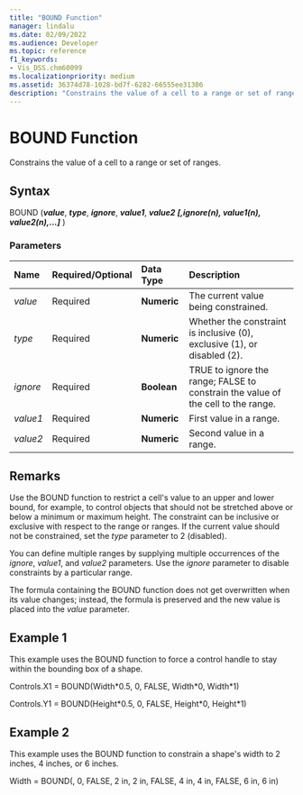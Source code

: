 ```yaml
---
title: "BOUND Function" 
manager: lindalu
ms.date: 02/09/2022
ms.audience: Developer
ms.topic: reference
f1_keywords:
- Vis_DSS.chm60099 
ms.localizationpriority: medium
ms.assetid: 36374d78-1028-bd7f-6282-66555ee31306
description: "Constrains the value of a cell to a range or set of ranges."
---
```


# BOUND Function

Constrains the value of a cell to a range or set of ranges.
  
## Syntax

BOUND (***value***, ***type***, ***ignore***, ***value1***, ***value2*** ***[,ignore(n), value1(n), value2(n),...]*** )
  
### Parameters

|**Name**|**Required/Optional**|**Data Type**|**Description**|
|:-----|:-----|:-----|:-----|
| _value_ |Required |**Numeric** |The current value being constrained. |
| _type_ |Required |**Numeric** |Whether the constraint is inclusive (0), exclusive (1), or disabled (2). |
| _ignore_ |Required |**Boolean** | TRUE to ignore the range; FALSE to constrain the value of the cell to the range. |
| _value1_ |Required |**Numeric** |First value in a range. |
| _value2_ |Required |**Numeric** |Second value in a range. |

## Remarks

Use the BOUND function to restrict a cell's value to an upper and lower bound, for example, to control objects that should not be stretched above or below a minimum or maximum height. The constraint can be inclusive or exclusive with respect to the range or ranges. If the current value should not be constrained, set the *type* parameter to 2 (disabled).
  
You can define multiple ranges by supplying multiple occurrences of the *ignore*, *value1*, and *value2* parameters. Use the  *ignore* parameter to disable constraints by a particular range.
  
The formula containing the BOUND function does not get overwritten when its value changes; instead, the formula is preserved and the new value is placed into the *value* parameter.
  
## Example 1

This example uses the BOUND function to force a control handle to stay within the bounding box of a shape.
  
Controls.X1 = BOUND(Width\*0.5, 0, FALSE, Width\*0, Width\*1)
  
Controls.Y1 = BOUND(Height\*0.5, 0, FALSE, Height\*0, Height\*1)
  
## Example 2

This example uses the BOUND function to constrain a shape's width to 2 inches, 4 inches, or 6 inches.
  
Width = BOUND(, 0, FALSE, 2 in, 2 in, FALSE, 4 in, 4 in, FALSE, 6 in, 6 in)
